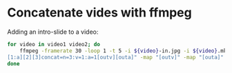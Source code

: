 # Concatenate vides with ffmpeg

Adding an intro-slide to a video:
```bash
for video in video1 video2; do
    ffmpeg -framerate 30 -loop 1 -t 5 -i ${video}-in.jpg -i ${video}.mkv -loop 1 -t 5 -i ${video}-out.jpg -f lavfi -t 5 -i anullsrc -filter_complex "[0][3][1:v]
[1:a][2][3]concat=n=3:v=1:a=1[outv][outa]" -map "[outv]" -map "[outa]" ${video}-with-slides.mkv
done
```
